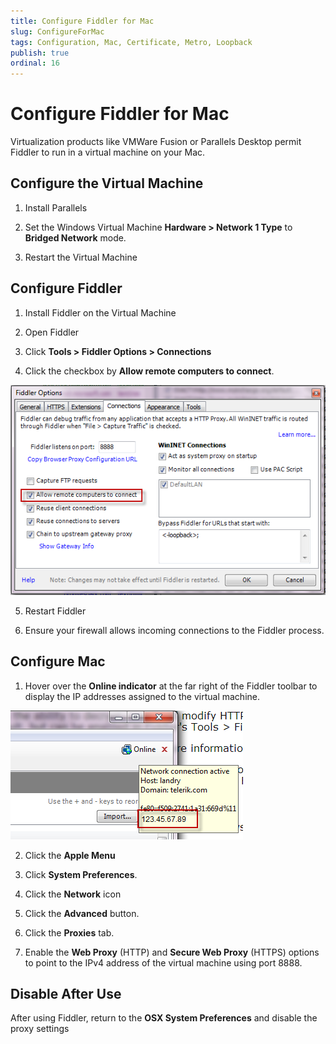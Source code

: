 ```yaml
---
title: Configure Fiddler for Mac
slug: ConfigureForMac
tags: Configuration, Mac, Certificate, Metro, Loopback
publish: true
ordinal: 16
---
```


Configure Fiddler for Mac
=========================

Virtualization products like VMWare Fusion or Parallels Desktop permit Fiddler to run in a virtual machine on your Mac.

Configure the Virtual Machine
-----------------------------

1. Install Parallels

2. Set the Windows Virtual Machine **Hardware > Network 1 Type** to **Bridged Network** mode.

3. Restart the Virtual Machine

Configure Fiddler
-----------------

1. Install Fiddler on the Virtual Machine

2. Open Fiddler

3. Click **Tools > Fiddler Options > Connections**

4. Click the checkbox by **Allow remote computers to connect**. 

 ![Allow remote computers to connect][1]

5. Restart Fiddler

6. Ensure your firewall allows incoming connections to the Fiddler process. 

Configure Mac 
-------------

1. Hover over the **Online indicator** at the far right of the Fiddler toolbar to display the IP addresses assigned to the virtual machine.

 ![Online Tooltip][2]

2. Click the **Apple Menu**

3. Click **System Preferences**. 

4. Click the **Network** icon

5. Click the **Advanced** button. 

6. Click the **Proxies** tab. 

7. Enable the **Web Proxy** (HTTP) and **Secure Web Proxy** (HTTPS) options to point to the IPv4 address of the virtual machine using port 8888.

Disable After Use
-----------------

After using Fiddler, return to the **OSX System Preferences** and disable the proxy settings

[1]: ../../images/ConfigureForMac/AllowRemoteComputersToConnect.png
[2]: ../../images/ConfigureForMac/OnlineTooltip.png
